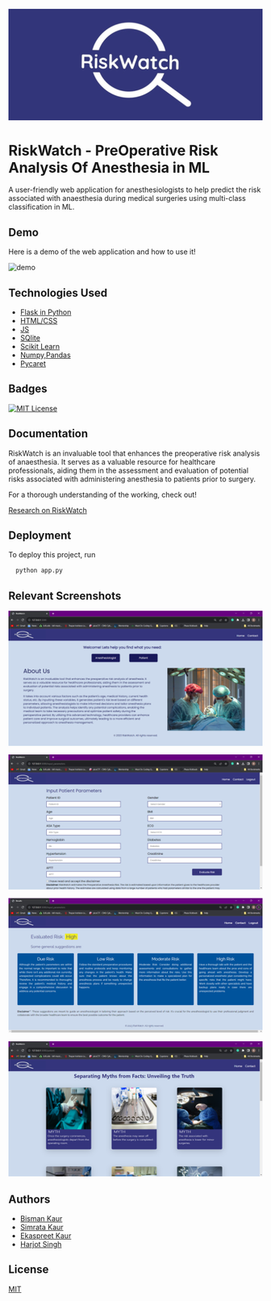 
![Logo](screenshots/LogoRW.jpg)


# RiskWatch - PreOperative Risk Analysis Of Anesthesia in ML

A user-friendly web application for anesthesiologists to help predict the risk associated with anaesthesia during medical surgeries using multi-class classification in ML.



## Demo

Here is a demo of the web application and how to use it!

![demo](screenshots/demo.gif)


## Technologies Used

 - [Flask in Python](https://flask.palletsprojects.com/en/3.0.x/)
 - [HTML/CSS](https://developer.mozilla.org/en-US/docs/Glossary/HTML5)
 - [JS](https://developer.mozilla.org/en-US/docs/Web/JavaScript)
 - [SQlite](https://www.sqlite.org/)
 - [Scikit Learn](https://scikit-learn.org/)
 - [Numpy,Pandas](https://numpy.org/)
 - [Pycaret](https://pycaret.org/)



## Badges



[![MIT License](https://img.shields.io/badge/License-MIT-green.svg)](https://choosealicense.com/licenses/mit/)



## Documentation

RiskWatch is an invaluable tool that enhances the preoperative risk analysis of anaesthesia. It serves as a valuable resource for healthcare professionals, aiding them in the assessment and evaluation of potential risks associated with administering anesthesia to patients prior to surgery. 

For a thorough understanding of the working, check out!

[Research on RiskWatch](https://linktodocumentation)


## Deployment

To deploy this project, run

```bash
  python app.py
```


## Relevant Screenshots

![About](screenshots/About.png)

![Input](screenshots/Input.png)

![Results](screenshots/Results.png)

![Patients](screenshots/MythsVSFacts.png)


## Authors

- [Bisman Kaur](https://github.com/BKaur20)
- [Simrata Kaur](https://github.com/simrata16)
- [Ekaspreet Kaur](https://github.com/Ekaspreet20)
- [Harjot Singh](https://github.com/harjot-singh-16)


## License

[MIT](https://choosealicense.com/licenses/mit/)

